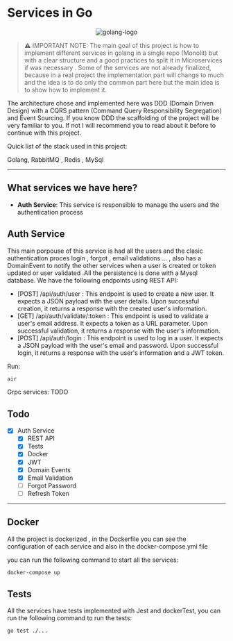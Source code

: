 # Services in Go

<p align="center">
<img src="https://external-preview.redd.it/creating-a-more-sustainable-model-for-oapi-codegen-in-the-v0-grxYBfrB_TY75WBP_OwdunQQkWeXgRpOCdwti_qRaGA.jpg?auto=webp&s=ee0a2ee35e1b55a3f70f7d0d3a57b07fd527720b" align="center"
alt="golang-logo"></p>

> ⚠️ IMPORTANT NOTE:
>The main goal of this project is how to implement different services in golang in a single repo (Monolit)
but with a clear structure and a good practices to split it in Microservices if was necessary . Some of the services are not already finalized, because in a real project the implementation part
will change to much and the idea is to do only the common part here but the main idea is to show how to implement it.

The architecture chose and implemented here was DDD  (Domain Driven Design) with a CQRS pattern (Command Query Responsibility Segregation) and Event Sourcing.
If you know DDD the scaffolding of the project will be very familiar to you. If not I will recommend you to read about it
before to continue with this project.

Quick list of the stack used in this project:

Golang, RabbitMQ , Redis , MySql
***

## What services we have here?

- **Auth Service**: This service is responsible to manage the users and the authentication process

## Auth Service
This main porpouse of this service is had all the users and the clasic authentication proces login , forgot , email validations ... , also has a DomainEvent to notify the other services when a user is created or token updated or user validated .All the persistence is done with a Mysql  database.
We have the following endpoints using REST API:
- [POST] /api/auth/user : This endpoint is used to create a new user. It expects a JSON payload with the user details. Upon successful creation, it returns a response with the created user's information.
- [GET] /api/auth/validate/:token : This endpoint is used to validate a user's email address. It expects a token as a URL parameter. Upon successful validation, it returns a response with the user's information.
- [POST] /api/auth/login : This endpoint is used to log in a user. It expects a JSON payload with the user's email and password. Upon successful login, it returns a response with the user's information and a JWT token.

Run:
```bash
air
```
Grpc services:
 TODO

## Todo

- [x] Auth Service
    - [x] REST API
    - [x] Tests
    - [x] Docker
    - [x] JWT
    - [x] Domain Events
    - [x] Email Validation 
    - [ ] Forgot Password
    - [ ] Refresh Token

***

## Docker
All the project is dockerized , in the Dockerfile you can see the configuration of each service and also in the docker-compose.yml file

you can run the following command to start all the services:
```bash
docker-compose up
```

## Tests
All the services have tests implemented with Jest and dockerTest, you can run the following command to run the tests:
```bash
go test ./...
```
